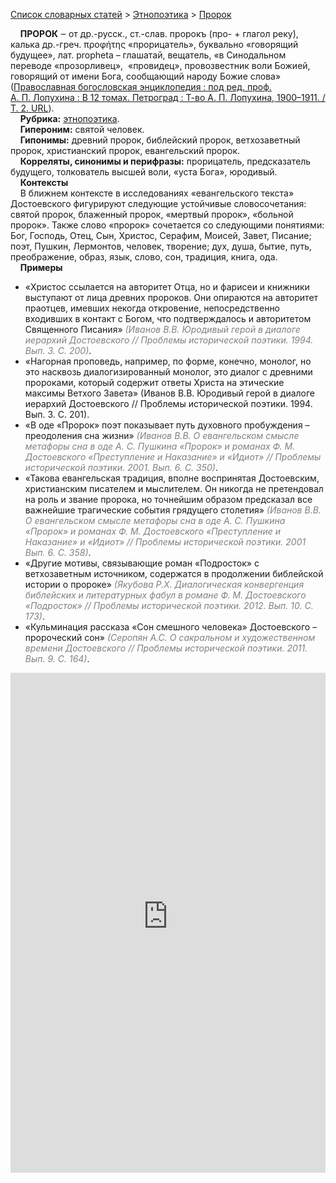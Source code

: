 <style>
st { color: Gray;
  font-style: italic;}
</style>

[Список словарных статей](https://thesaurus-dostoevsky.github.io/Thesaurus/) > [Этнопоэтика](ethnopoe.md) > [Пророк](пророк.md) 

&nbsp;&nbsp;&nbsp;&nbsp;**ПРОРОК**  ‒ от др.-русск., ст.-слав. пророкъ (про- + глагол реку́), калька др.-греч. προφήτης «прорицатель», буквально «говорящий будущее», лат. propheta – глашатай, вещатель, «в Синодальном переводе  «прозорливец»,  «провидец», провозвестник воли Божией, говорящий от имени Бога, сообщающий народу Божие слова» ([Православная богословская энциклопедия : под ред. проф. А. П. Лопухина : В 12 томах. Петроград : Т-во А. П. Лопухина, 1900–1911. / Т. 2. URL](https://azbyka.ru/)).  
&nbsp;&nbsp;&nbsp;&nbsp;**Рубрика:** [этнопоэтика](ethnopoe.md).  
&nbsp;&nbsp;&nbsp;&nbsp;**Гипероним:** святой человек.  
&nbsp;&nbsp;&nbsp;&nbsp;**Гипонимы:** древний пророк, библейский пророк, ветхозаветный пророк, христианский пророк, евангельский пророк.  
&nbsp;&nbsp;&nbsp;&nbsp;**Корреляты, синонимы и перифразы:** прорицатель, предсказатель будущего, толкователь высшей воли, «уста Бога», юродивый.    
&nbsp;&nbsp;&nbsp;&nbsp;**Контексты**  
&nbsp;&nbsp;&nbsp;&nbsp;В ближнем контексте в исследованиях «евангельского текста» Достоевского фигурируют следующие устойчивые словосочетания: святой пророк, блаженный пророк, «мертвый пророк», «больной пророк».  Также слово «пророк» сочетается со следующими понятиями: Бог, Господь, Отец, Сын, Христос, Серафим, Моисей, Завет, Писание; поэт, Пушкин, Лермонтов, человек, творение; дух, душа, бытие, путь, преображение, образ, язык, слово, сон, традиция,  книга, ода.  <br>
&nbsp;&nbsp;&nbsp;&nbsp;**Примеры**  
* «Христос ссылается на авторитет Отца, но и фарисеи и книжники выступают от лица древних пророков. Они опираются на авторитет праотцев, имевших некогда откровение, непосредственно входивших в контакт с Богом, что подтверждалось и авторитетом Священного Писания» <st>(Иванов В.В. Юродивый герой в диалоге иерархий Достоевского // Проблемы исторической поэтики.  1994. Вып. 3. С. 200)</st>.
* «Нагорная проповедь, например, по форме, конечно, монолог, но это насквозь диалогизированный монолог, это диалог с древними пророками, который содержит ответы Христа на этические максимы Ветхого Завета» (Иванов В.В. Юродивый герой в диалоге иерархий Достоевского // Проблемы исторической поэтики.  1994. Вып. 3. С. 201)</st>.
* «В оде «Пророк» поэт показывает путь духовного пробуждения – преодоления сна жизни»  <st>(Иванов В.В. О евангельском смысле метафоры сна в оде А. С. Пушкина «Пророк» и романах Ф. М. Достоевского «Преступление и Наказание» и «Идиот» // Проблемы исторической поэтики.  2001. Вып. 6. С. 350)</st>.
* «Такова евангельская традиция, вполне воспринятая Достоевским, христианским писателем и мыслителем. Он никогда не претендовал на роль и звание пророка, но точнейшим образом предсказал все важнейшие трагические события грядущего столетия» <st>(Иванов В.В. О евангельском смысле метафоры сна в оде А. С. Пушкина «Пророк» и романах Ф. М. Достоевского «Преступление и Наказание» и «Идиот» // Проблемы исторической поэтики.  2001 Вып. 6. С. 358)</st>. 
* «Другие мотивы, связывающие роман «Подросток» с ветхозаветным источником, содержатся в продолжении библейской истории о пророке» <st>(Якубова Р.Х. Диалогическая конвергенция библейских и литературных фабул в романе Ф. М. Достоевского «Подросток» // Проблемы исторической поэтики. 2012. Вып. 10. С. 173)</st>.
* «Кульминация рассказа «Сон смешного человека» Достоевского – пророческий сон» <st>(Серопян А.С. О сакральном и художественном времени Достоевского // Проблемы исторической поэтики. 2011. Вып. 9. С. 164)</st>.

<iframe src="https://thesaurus-dostoevsky.github.io/nk/пророк.html" style="border:0px;width:100%;height:800px" allowfullscreen="true" webkitallowfullscreen="true" mozallowfullscreen="true">
